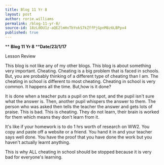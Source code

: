 ```yaml
---
title: Blog 11 Yr 8
layout: post
author: rorie.williams
permalink: /blog-11-yr-8/
source-id: 18zL0DU1z-aQE2lmHxTbYokS7kZffPjGpnM8z6LBPpx4
published: true
---
```

**                                  ****Blog 11 Yr 8****                      ****Date/23/1/17**

Lesson Review

This blog is not like any of my other blogs. This blog is about something very important. Cheating. Cheating is a big problem that is faced in schools. But, you are probably thinking of a different type of cheating than I am. The cheating in school is different to most cheating. Cheating in school is very common. It happens all the time. But,how is it done?

It is done when a teacher puts a pupil on the spot, and the pupil isn't sure what the answer is. Then, another pupil whispers the answer to them. The person who was asked then tells the teacher the answer and gets lots of praise. This is bad. This is cheating. They do not learn, their brain is worked for them which means they don't learn from it.

It's like if your homework is to do 1 hrs worth of research on WW2. You copy and paste off a website or a friend. You hand it in and your teacher says well done. You have the proof that you have done the work but you haven't actually learnt anything.

This is why ALL cheating in school should be stopped because it is very bad for everyone's learning.   

